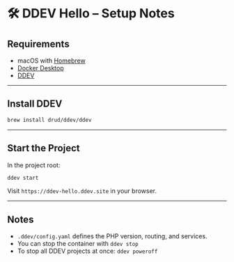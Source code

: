 # 🛠️ DDEV Hello – Setup Notes

## Requirements

- macOS with [Homebrew](https://brew.sh/)
- [Docker Desktop](https://www.docker.com/products/docker-desktop/)
- [DDEV](https://ddev.readthedocs.io/)

---

## Install DDEV

```bash
brew install drud/ddev/ddev
```

---

## Start the Project

In the project root:

```bash
ddev start
```

Visit `https://ddev-hello.ddev.site` in your browser.

---

## Notes

- `.ddev/config.yaml` defines the PHP version, routing, and services.
- You can stop the container with `ddev stop`
- To stop all DDEV projects at once: `ddev poweroff`
